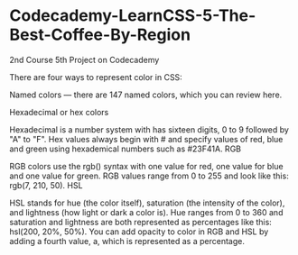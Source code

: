 # Codecademy-LearnCSS-5-The-Best-Coffee-By-Region
2nd Course 5th Project on Codecademy

There are four ways to represent color in CSS:

Named colors — there are 147 named colors, which you can review here.

Hexadecimal or hex colors

Hexadecimal is a number system with has sixteen digits, 0 to 9 followed by "A" to "F".
Hex values always begin with # and specify values of red, blue and green using hexademical numbers such as #23F41A.
RGB

RGB colors use the rgb() syntax with one value for red, one value for blue and one value for green.
RGB values range from 0 to 255 and look like this: rgb(7, 210, 50).
HSL

HSL stands for hue (the color itself), saturation (the intensity of the color), and lightness (how light or dark a color is).
Hue ranges from 0 to 360 and saturation and lightness are both represented as percentages like this: hsl(200, 20%, 50%).
You can add opacity to color in RGB and HSL by adding a fourth value, a, which is represented as a percentage.
